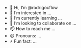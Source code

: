 - 👋 Hi, I’m @rodrigocflow
- 👀 I’m interested in ...
- 🌱 I’m currently learning ...
- 💞️ I’m looking to collaborate on ...
- 📫 How to reach me ...
- 😄 Pronouns: ...
- ⚡ Fun fact: ...

<!---
rodrigocflow/rodrigocflow is a ✨ special ✨ repository because its `README.md` (this file) appears on your GitHub profile.
You can click the Preview link to take a look at your changes.
--->
